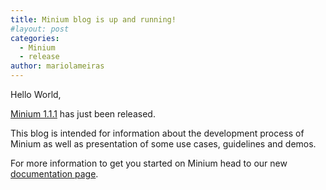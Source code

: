 ```yaml
---
title: Minium blog is up and running!
#layout: post
categories:
  - Minium
  - release
author: mariolameiras
---
```


Hello World,

[Minium 1.1.1](https://github.com/viltgroup/minium-tools/releases/) has just been released.

This blog is intended for information about the development process of Minium as well as presentation of some use cases, guidelines and demos.

For more information to get you started on Minium head to our new [documentation page](http://minium.vilt.io/docs/).
